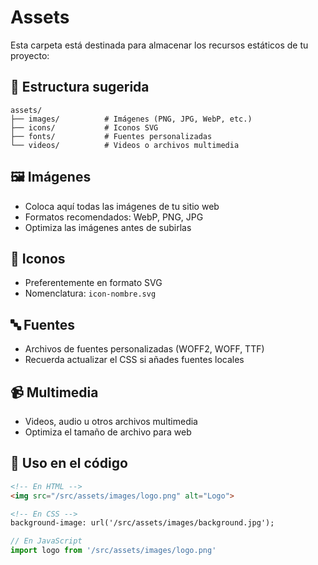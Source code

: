 # Assets

Esta carpeta está destinada para almacenar los recursos estáticos de tu proyecto:

## 📂 Estructura sugerida

```
assets/
├── images/          # Imágenes (PNG, JPG, WebP, etc.)
├── icons/           # Iconos SVG
├── fonts/           # Fuentes personalizadas
└── videos/          # Videos o archivos multimedia
```

## 🖼️ Imágenes

- Coloca aquí todas las imágenes de tu sitio web
- Formatos recomendados: WebP, PNG, JPG
- Optimiza las imágenes antes de subirlas

## 🎨 Iconos

- Preferentemente en formato SVG
- Nomenclatura: `icon-nombre.svg`

## 🔤 Fuentes

- Archivos de fuentes personalizadas (WOFF2, WOFF, TTF)
- Recuerda actualizar el CSS si añades fuentes locales

## 📹 Multimedia

- Videos, audio u otros archivos multimedia
- Optimiza el tamaño de archivo para web

## 🔗 Uso en el código

```html
<!-- En HTML -->
<img src="/src/assets/images/logo.png" alt="Logo">

<!-- En CSS -->
background-image: url('/src/assets/images/background.jpg');
```

```javascript
// En JavaScript
import logo from '/src/assets/images/logo.png'
```

